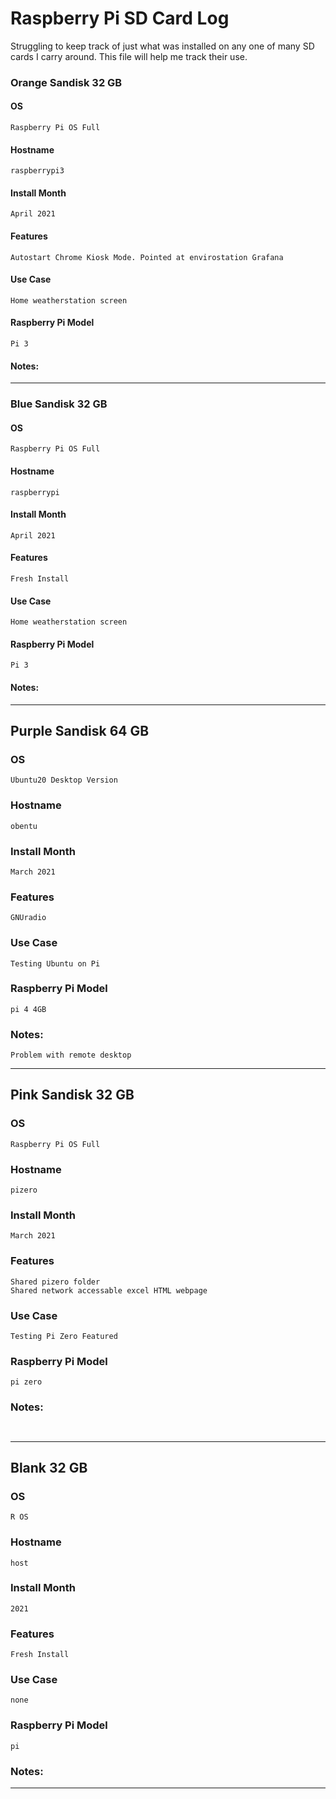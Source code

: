 # Raspberry Pi SD Card Log

Struggling to keep track of just what was installed on any one of many SD cards I carry around.
This file will help me track their use.




### Orange Sandisk 32 GB
#### OS
`Raspberry Pi OS Full`
#### Hostname
`raspberrypi3`
#### Install Month
`April 2021`
#### Features
`Autostart Chrome Kiosk Mode. Pointed at envirostation Grafana`
#### Use Case
`Home weatherstation screen`
#### Raspberry Pi Model
`Pi 3`
#### Notes:
___________________________________________________________________________________________________________

### Blue Sandisk 32 GB
#### OS
`Raspberry Pi OS Full`
#### Hostname
`raspberrypi`
#### Install Month
`April 2021`
#### Features
`Fresh Install`
#### Use Case
`Home weatherstation screen`
#### Raspberry Pi Model
`Pi 3`
#### Notes:
___________________________________________________________________________________________________________

## Purple Sandisk 64 GB
### OS
`Ubuntu20 Desktop Version`
### Hostname
`obentu`
### Install Month
` March 2021 `
### Features
`GNUradio`
### Use Case
`Testing Ubuntu on Pi`
### Raspberry Pi Model
`pi 4 4GB`
### Notes:
`Problem with remote desktop `
___________________________________________________________________________________________________________

## Pink Sandisk 32 GB
### OS
`Raspberry Pi OS Full`
### Hostname
`pizero`
### Install Month
` March 2021 `
### Features
`Shared pizero folder` <br>
`Shared network accessable excel HTML webpage`
### Use Case
`Testing Pi Zero Featured`
### Raspberry Pi Model
`pi zero`
### Notes:
` `
___________________________________________________________________________________________________________

## Blank 32 GB
### OS
`R OS`
### Hostname
`host`
### Install Month
` 2021 `
### Features
`Fresh Install`
### Use Case
`none`
### Raspberry Pi Model
`pi`
### Notes:
___________________________________________________________________________________________________________


    

